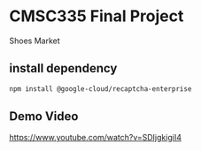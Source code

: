 # CMSC335 Final Project


Shoes Market


## install dependency

```bash
npm install @google-cloud/recaptcha-enterprise
```

## Demo Video
 
https://www.youtube.com/watch?v=SDIjgkigiI4

